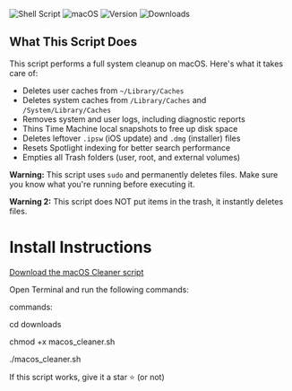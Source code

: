 ![Shell Script](https://img.shields.io/badge/script-bash-brightgreen)
![macOS](https://img.shields.io/badge/platform-macOS-lightgrey)
![Version](https://img.shields.io/badge/version-v1.0.1-blue)
![Downloads](https://img.shields.io/github/downloads/ANGRYCONE/Simple-macOS-System-Data-Cleaner/total)



## What This Script Does

This script performs a full system cleanup on macOS. Here's what it takes care of:

- Deletes user caches from `~/Library/Caches`
- Deletes system caches from `/Library/Caches` and `/System/Library/Caches`
- Removes system and user logs, including diagnostic reports
- Thins Time Machine local snapshots to free up disk space
- Deletes leftover `.ipsw` (iOS update) and `.dmg` (installer) files
- Resets Spotlight indexing for better search performance
- Empties all Trash folders (user, root, and external volumes)

**Warning:** This script uses `sudo` and permanently deletes files. Make sure you know what you're running before executing it.


**Warning 2:** This script does NOT put items in the trash, it instantly deletes files.

# Install Instructions

[Download the macOS Cleaner script](https://github.com/ANGRYCONE/Simple-macOS-System-Data-Cleaner/releases/download/v1.0.1/macos_cleaner.sh)

Open Terminal and run the following commands:

commands:

cd downloads

chmod +x macos_cleaner.sh

./macos_cleaner.sh

If this script works, give it a star ⭐ (or not)
